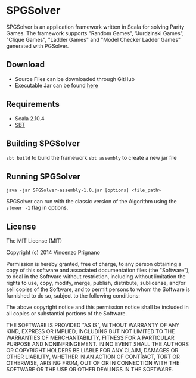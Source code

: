 SPGSolver
=========

SPGSolver is an application framework written in Scala for solving Parity Games.
The framework supports "Random Games", "Jurdzinski Games", "Clique Games",
"Ladder Games" and "Model Checker Ladder Games" generated with PGSolver.

Download
---------
- Source Files can be downloaded through GitHub
- Executable Jar can be found [here]()

Requirements
---------
- Scala 2.10.4
- [SBT](http://www.scala-sbt.org/)

Building SPGSolver
---------
``` sbt build ``` to build the framework
``` sbt assembly ``` to create a new jar file

Running SPGSolver
---------
```
java -jar SPGSolver-assembly-1.0.jar [options] <file_path>
```
SPGSolver can run with the classic version of the Algorithm using the ``` slower -1 ``` flag in options.

License
---------

The MIT License (MIT)

Copyright (c) 2014 Vincenzo Prignano

Permission is hereby granted, free of charge, to any person obtaining a copy
of this software and associated documentation files (the "Software"), to deal
in the Software without restriction, including without limitation the rights
to use, copy, modify, merge, publish, distribute, sublicense, and/or sell
copies of the Software, and to permit persons to whom the Software is
furnished to do so, subject to the following conditions:

The above copyright notice and this permission notice shall be included in
all copies or substantial portions of the Software.

THE SOFTWARE IS PROVIDED "AS IS", WITHOUT WARRANTY OF ANY KIND, EXPRESS OR
IMPLIED, INCLUDING BUT NOT LIMITED TO THE WARRANTIES OF MERCHANTABILITY,
FITNESS FOR A PARTICULAR PURPOSE AND NONINFRINGEMENT. IN NO EVENT SHALL THE
AUTHORS OR COPYRIGHT HOLDERS BE LIABLE FOR ANY CLAIM, DAMAGES OR OTHER
LIABILITY, WHETHER IN AN ACTION OF CONTRACT, TORT OR OTHERWISE, ARISING FROM,
OUT OF OR IN CONNECTION WITH THE SOFTWARE OR THE USE OR OTHER DEALINGS IN
THE SOFTWARE.